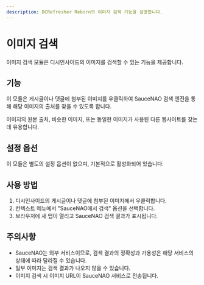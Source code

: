 ```yaml
---
description: DCRefresher Reborn의 이미지 검색 기능을 설명합니다.
---
```


# 이미지 검색

이미지 검색 모듈은 디시인사이드의 이미지를 검색할 수 있는 기능을 제공합니다.

## 기능

이 모듈은 게시글이나 댓글에 첨부된 이미지를 우클릭하여 SauceNAO 검색 엔진을 통해 해당 이미지의 출처를 찾을 수 있도록 합니다.

이미지의 원본 출처, 비슷한 이미지, 또는 동일한 이미지가 사용된 다른 웹사이트를 찾는 데 유용합니다.

## 설정 옵션

이 모듈은 별도의 설정 옵션이 없으며, 기본적으로 활성화되어 있습니다.

## 사용 방법

1. 디시인사이드의 게시글이나 댓글에 첨부된 이미지에서 우클릭합니다.
2. 컨텍스트 메뉴에서 "SauceNAO에서 검색" 옵션을 선택합니다.
3. 브라우저에 새 탭이 열리고 SauceNAO 검색 결과가 표시됩니다.

## 주의사항

- SauceNAO는 외부 서비스이므로, 검색 결과의 정확성과 가용성은 해당 서비스의 상태에 따라 달라질 수 있습니다.
- 일부 이미지는 검색 결과가 나오지 않을 수 있습니다.
- 이미지 검색 시 이미지 URL이 SauceNAO 서비스로 전송됩니다.
